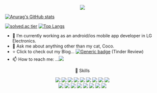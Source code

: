 <p align="center">
  <img src="https://capsule-render.vercel.app/api?type=waving&color=auto&height=250&section=header&text=wonpyo93&fontSize=50&fontAlignY=38&animation=twinkling&desc=홍원표&descAlignY=51&descAlign=60"/>    
</p>

  [![Anurag's GitHub stats](https://github-readme-stats.vercel.app/api?username=wonpyo93)](https://github.com/anuraghazra/github-readme-stats)
  
  [![solved.ac tier](http://mazassumnida.wtf/api/v2/generate_badge?boj=wonpyo93)](https://solved.ac/wonpyo93)
  [![Top Langs](https://github-readme-stats.vercel.app/api/top-langs/?username=wonpyo93&layout=compact)](https://github.com/anuraghazra/github-readme-stats)

  
  
- 🔭 I’m currently working as an android/ios mobile app developer in LG Electronics. <!-- graduate student in Yonsei University, majoring in Department of Artificial Intelligence. -->
- 💬 Ask me about anything other than my cat, Coco.
- :star: Click to check out my Blog... [![Generic badge](https://img.shields.io/badge/blog-naver%20-green)](https://blog.naver.com/wonpyo93) (Tinder Review)
- 📫 How to reach me: ...<a href="mailto:wonpyo93@gmail.com" target="_blank"><img src="https://img.shields.io/badge/wonpyo93@gmail.com-EA4335?style=flat-square&logo=Gmail&logoColor=white"/></a>

<p align="center">
  💪   Skills
 </p>
 
<p align="center">
  <img src="https://img.shields.io/badge/Python-007396?style=flat-square&logo=Python&logoColor=white"/>
  <img src="https://img.shields.io/badge/Android-3DDC84?style=flat-square&logo=Android&logoColor=white"/>
  <img src="https://img.shields.io/badge/Cordova-E8E8E8?style=flat-square&logo=Apache%20Cordova&logoColor=black"/>
  <img src="https://img.shields.io/badge/Unity-000000?&style=flat-square&logo=Unity&logoColor=white"/>
  <img src="https://img.shields.io/badge/dart-%230175C2.svg?style=flat-square&logo=dart&logoColor=white"/>
  <img src="https://img.shields.io/badge/Kotlin-0095D5?style=flat-square&logo=Kotlin&logoColor=white"/>
  <img src="https://img.shields.io/badge/C-A8B9CC?style=flat-square&logo=C&logoColor=white" />
  <img src="https://img.shields.io/badge/C%2B%2B-00599C?style=flat-square&logo=C%2B%2B&logoColor=white" />
  <img src="https://img.shields.io/badge/c%23-%23239120.svg?style=flat-square&logo=c-sharp&logoColor=white" />
  </br>
  <img src="https://img.shields.io/badge/Java-007396?style=flat-square&logo=Java&logoColor=white"/>
  <img src="https://img.shields.io/badge/Firebase-FFCA28?style=flat-square&logo=Firebase&logoColor=black"/>
  <img src="https://img.shields.io/badge/Git-F05032?style=flat-square&logo=Git&logoColor=white"/>
  <img src="https://img.shields.io/badge/Node.js-339933?style=flat-square&logo=Node.js&logoColor=white"/>
  <img src="https://img.shields.io/badge/MySQL-4479A1?style=flat-square&logo=MySQL&logoColor=white"/>
  <img src="https://img.shields.io/badge/markdown-%23000000.svg?style=flat-square&logo=markdown&logoColor=white"/>
  <img src="https://img.shields.io/badge/Flutter-%2302569B.svg?style=flat-square&logo=Flutter&logoColor=white"/>
  <img src="https://img.shields.io/badge/Swift-%2302569B.svg?style=flat-square&logo=Swift&logoColor=white"/>
</p>
